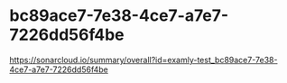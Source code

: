 # bc89ace7-7e38-4ce7-a7e7-7226dd56f4be
https://sonarcloud.io/summary/overall?id=examly-test_bc89ace7-7e38-4ce7-a7e7-7226dd56f4be
